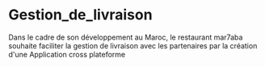 # Gestion_de_livraison
Dans le cadre de son développement au Maroc, le restaurant mar7aba souhaite faciliter la gestion de livraison avec les partenaires par la création d'une Application cross plateforme 
